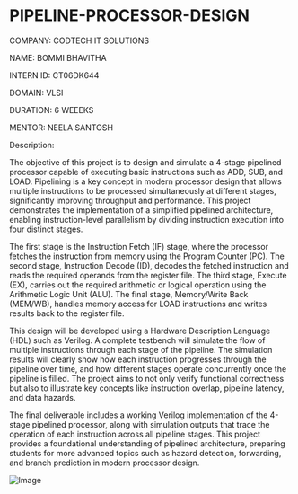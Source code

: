 # PIPELINE-PROCESSOR-DESIGN


COMPANY: CODTECH IT SOLUTIONS

NAME: BOMMI BHAVITHA

INTERN ID: CT06DK644

DOMAIN: VLSI

DURATION: 6 WEEEKS

MENTOR: NEELA SANTOSH


Description: 


The objective of this project is to design and simulate a 4-stage pipelined processor capable of executing basic instructions such as ADD, SUB, and LOAD. Pipelining is a key concept in modern processor design that allows multiple instructions to be processed simultaneously at different stages, significantly improving throughput and performance. This project demonstrates the implementation of a simplified pipelined architecture, enabling instruction-level parallelism by dividing instruction execution into four distinct stages.

The first stage is the Instruction Fetch (IF) stage, where the processor fetches the instruction from memory using the Program Counter (PC). The second stage, Instruction Decode (ID), decodes the fetched instruction and reads the required operands from the register file. The third stage, Execute (EX), carries out the required arithmetic or logical operation using the Arithmetic Logic Unit (ALU). The final stage, Memory/Write Back (MEM/WB), handles memory access for LOAD instructions and writes results back to the register file.

This design will be developed using a Hardware Description Language (HDL) such as Verilog. A complete testbench will simulate the flow of multiple instructions through each stage of the pipeline. The simulation results will clearly show how each instruction progresses through the pipeline over time, and how different stages operate concurrently once the pipeline is filled. The project aims to not only verify functional correctness but also to illustrate key concepts like instruction overlap, pipeline latency, and data hazards.

The final deliverable includes a working Verilog implementation of the 4-stage pipelined processor, along with simulation outputs that trace the operation of each instruction across all pipeline stages. This project provides a foundational understanding of pipelined architecture, preparing students for more advanced topics such as hazard detection, forwarding, and branch prediction in modern processor design.



![Image](https://github.com/user-attachments/assets/9eb38aad-b7f7-4c5c-9f95-254bba6385f7)
